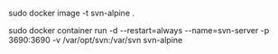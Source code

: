 
sudo docker image -t svn-alpine .

sudo docker container run -d --restart=always --name=svn-server  -p 3690:3690 -v /var/opt/svn:/var/svn svn-alpine  
